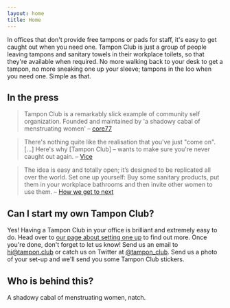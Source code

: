 ```yaml
---
layout: home
title: Home
---
```

In offices that don't provide free tampons or pads for staff, it's easy to get caught out when you need one. Tampon Club is just a group of people leaving tampons and sanitary towels in their workplace toilets, so that they're available when required. No more walking back to your desk to get a tampon, no more sneaking one up your sleeve; tampons in the loo when you need one. Simple as that.

## In the press

>Tampon Club is a remarkably slick example of community self organization.  Founded and maintained by  'a shadowy cabal of menstruating women' – [core77](http://www.core77.com/posts/28993/The-Civic-Shop-A-Pop-Up-Store-For-Social-Activism-and-Engagement)

> There's nothing quite like the realisation that you've just "come on". [...] Here's why [Tampon Club] – wants to make sure you're never caught out again. – [Vice](https://www.vice.com/en_uk/read/meet-the-woman-who-wants-you-to-fill-your-office-bogs-with-free-tampons-873)

> The idea is easy and totally open; it’s designed to be replicated all over the world. Set one up yourself: Buy some sanitary products, put them in your workplace bathrooms and then invite other women to use them. – [How we get to next](http://www.howwegettonext.com/Article/VIB86CsAACcA2lFf/tampon-club-no-apologies-for-menstruation-based-innovation#.VN-ctFOsVtI)


## Can I start my own Tampon Club?
Yes! Having a Tampon Club in your office is brilliant and extremely easy to do. Head over to [our page about setting one up](setting-up-a-tampon-club) to find out more. Once you're done, don't forget to let us know! Send us an email to [hi@tampon.club](mailto:hi@tampon.club) or catch us on Twitter at [@tampon_club](http://twitter.com/tampon_club). Send us a photo of your set-up and we'll send you some Tampon Club stickers.


## Who is behind this?
A shadowy cabal of menstruating women, natch.
